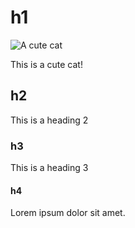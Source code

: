 # h1
![A cute cat](https://i.pinimg.com/236x/cf/72/55/cf7255ae7344ce44e62f784fe160ca0d.jpg)

This is a cute cat!
## h2
This is a heading 2
### h3
This is a heading 3
#### h4
Lorem ipsum dolor sit amet.

